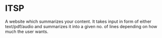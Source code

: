 # ITSP
A website which summarizes your content. It takes input in form of either text/pdf/audio and summarizes it into a given no. of lines depending on how much the user wants.

 

